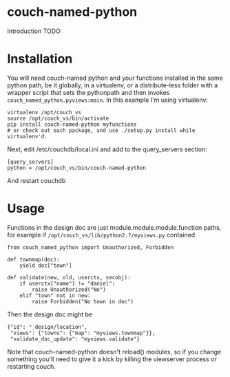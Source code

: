 couch-named-python
==================

Introduction TODO

Installation
============

You will need couch-named python and your functions installed in the same
python path, be it globally, in a virtualenv, or a distribute-less folder with
a wrapper script that sets the pythonpath and then invokes
``couch_named_python.pyviews:main``. In this example I'm using virtualenv:

    virtualenv /opt/couch_vs
    source /opt/couch_vs/bin/activate
    pip install couch-named-python myfunctions
    # or check out each package, and use ./setup.py install while virtualenv'd.

Next, edit /etc/couchdb/local.ini and add to the query_servers section:

    [query_servers]
    python = /opt/couch_vs/bin/couch-named-python

And restart couchdb

Usage
=====

Functions in the design doc are just module.module.module.function paths,
for example if ``/opt/couch_vs/lib/python2.?/myviews.py`` contained

    from couch_named_python import Unauthorized, Forbidden

    def townmap(doc):
        yield doc["town"]

    def validate(new, old, userctx, secobj):
        if userctx["name"] != "daniel":
            raise Unauthorized("No")
        elif "town" not in new:
            raise Forbidden("No town in doc")

Then the design doc might be

    {"id": "_design/location",
     "views": {"towns": {"map": "myviews.townmap"}},
     "validate_doc_update": "myviews.validate"}

Note that couch-named-python doesn't reload() modules, so if you change
something you'll need to give it a kick by killing the viewserver process
or restarting couch.
